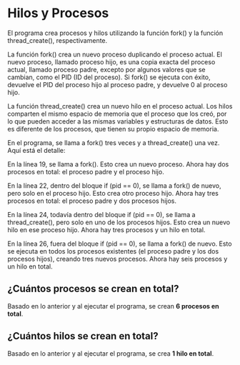 # Hilos y Procesos

El programa crea procesos y hilos utilizando la función fork() y la función thread_create(), respectivamente.

La función fork() crea un nuevo proceso duplicando el proceso actual. El nuevo proceso, llamado proceso hijo, es una copia exacta del proceso actual, llamado proceso padre, excepto por algunos valores que se cambian, como el PID (ID del proceso). Si fork() se ejecuta con éxito, devuelve el PID del proceso hijo al proceso padre, y devuelve 0 al proceso hijo.

La función thread_create() crea un nuevo hilo en el proceso actual. Los hilos comparten el mismo espacio de memoria que el proceso que los creó, por lo que pueden acceder a las mismas variables y estructuras de datos. Esto es diferente de los procesos, que tienen su propio espacio de memoria.

En el programa, se llama a fork() tres veces y a thread_create() una vez. Aquí está el detalle:

En la línea 19, se llama a fork(). Esto crea un nuevo proceso. Ahora hay dos procesos en total: el proceso padre y el proceso hijo.

En la línea 22, dentro del bloque if (pid == 0), se llama a fork() de nuevo, pero solo en el proceso hijo. Esto crea otro proceso hijo. Ahora hay tres procesos en total: el proceso padre y dos procesos hijos.

En la línea 24, todavía dentro del bloque if (pid == 0), se llama a thread_create(), pero solo en uno de los procesos hijos. Esto crea un nuevo hilo en ese proceso hijo. Ahora hay tres procesos y un hilo en total.

En la línea 26, fuera del bloque if (pid == 0), se llama a fork() de nuevo. Esto se ejecuta en todos los procesos existentes (el proceso padre y los dos procesos hijos), creando tres nuevos procesos. Ahora hay seis procesos y un hilo en total.

## ¿Cuántos procesos se crean en total?

Basado en lo anterior y al ejecutar el programa, se crean **6 procesos en total**.

## ¿Cuántos hilos se crean en total?

Basado en lo anterior y al ejecutar el programa, se crea **1 hilo en total**.
